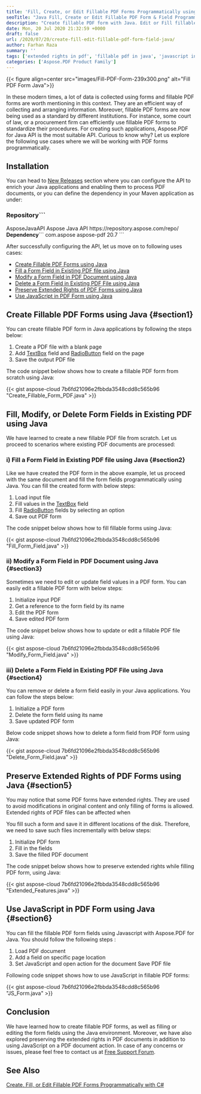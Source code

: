 ```yaml
---
title: 'Fill, Create, or Edit Fillable PDF Forms Programmatically using Java'
seoTitle: "Java Fill, Create or Edit Fillable PDF Form & Field Programmatically"
description: "Create fillable PDF form with Java. Edit or Fill fillable PDF form fields in Java. Preserve Extended rights or Set JavaScript in PDF using Document Action."
date: Mon, 20 Jul 2020 21:32:59 +0000
draft: false
url: /2020/07/20/create-fill-edit-fillable-pdf-form-field-java/
author: Farhan Raza
summary: ''
tags: ['extended rights in pdf', 'fillable pdf in java', 'javascript in pdf form', 'pdf form java']
categories: ['Aspose.PDF Product Family']
---
```




{{< figure align=center src="images/Fill-PDF-Form-239x300.png" alt="Fill PDF Form Java">}}


In these modern times, a lot of data is collected using forms and fillable PDF forms are worth mentioning in this context. They are an efficient way of collecting and arranging information. Moreover, fillable PDF forms are now being used as a standard by different institutions. For instance, some court of law, or a procurement firm can efficiently use fillable PDF forms to standardize their procedures. For creating such applications, Aspose.PDF for Java API is the most suitable API. Curious to know why? Let us explore the following use cases where we will be working with PDF forms programmatically.

## Installation

You can head to [New Releases][1] section where you can configure the API to enrich your Java applications and enabling them to process PDF documents, or you can define the dependency in your Maven application as under:

### **Repository**```
<repository>
    <id>AsposeJavaAPI</id>
    <name>Aspose Java API</name>
    <url>https://repository.aspose.com/repo/</url>
</repository
```

### **Dependency**```
<dependency>
    <groupId>com.aspose</groupId>
    <artifactId>aspose-pdf</artifactId>
    <version>20.7</version>
</dependency>
```

After successfully configuring the API, let us move on to following uses cases:

*   [Create Fillable PDF Forms using Java][2]
*   [Fill a Form Field in Existing PDF file using Java][3]
*   [Modify a Form Field in PDF Document using Java][4]
*   [Delete a Form Field in Existing PDF File using Java][5]
*   [Preserve Extended Rights of PDF Forms using Java][6]
*   [Use JavaScript in PDF Form using Java][7]

## Create Fillable PDF Forms using Java {#section1}

You can create fillable PDF form in Java applications by following the steps below:

1.  Create a PDF file with a blank page
2.  Add [TextBox][8] field and [RadioButton][9] field on the page
3.  Save the output PDF file

The code snippet below shows how to create a fillable PDF form from scratch using Java:

{{< gist aspose-cloud 7b6fd21096e2fbbda3548cdd8c565b96 "Create_Fillable_Form_PDF.java" >}}

## Fill, Modify, or Delete Form Fields in Existing PDF using Java

We have learned to create a new fillable PDF file from scratch. Let us proceed to scenarios where existing PDF documents are processed:

### i) Fill a Form Field in Existing PDF file using Java {#section2}

Like we have created the PDF form in the above example, let us proceed with the same document and fill the form fields programmatically using Java. You can fill the created form with below steps:

1.  Load input file
2.  Fill values in the [TextBox][10] field
3.  Fill [RadioButton][11] fields by selecting an option
4.  Save out PDF form

The code snippet below shows how to fill fillable forms using Java:

{{< gist aspose-cloud 7b6fd21096e2fbbda3548cdd8c565b96 "Fill_Form_Field.java" >}}

### ii) Modify a Form Field in PDF Document using Java {#section3}

Sometimes we need to edit or update field values in a PDF form. You can easily edit a fillable PDF form with below steps:

1.  Initialize input PDF
2.  Get a reference to the form field by its name
3.  Edit the PDF form
4.  Save edited PDF form

The code snippet below shows how to update or edit a fillable PDF file using Java:

{{< gist aspose-cloud 7b6fd21096e2fbbda3548cdd8c565b96 "Modify_Form_Field.java" >}}

### iii) Delete a Form Field in Existing PDF File using Java {#section4}

You can remove or delete a form field easily in your Java applications. You can follow the steps below:

1.  Initialize a PDF form
2.  Delete the form field using its name
3.  Save updated PDF form

Below code snippet shows how to delete a form field from PDF form using Java:

{{< gist aspose-cloud 7b6fd21096e2fbbda3548cdd8c565b96 "Delete_Form_Field.java" >}}

## Preserve Extended Rights of PDF Forms using Java {#section5}

You may notice that some PDF forms have extended rights. They are used to avoid modifications in original content and only filling of forms is allowed. Extended rights of PDF files can be affected when

You fill such a form and save it in different locations of the disk. Therefore, we need to save such files incrementally with below steps:

1.  Initialize PDF form
2.  Fill in the fields
3.  Save the filled PDF document

The code snippet below shows how to preserve extended rights while filling PDF form, using Java:

{{< gist aspose-cloud 7b6fd21096e2fbbda3548cdd8c565b96 "Extended_Features.java" >}}

## Use JavaScript in PDF Form using Java {#section6}

You can fill the fillable PDF form fields using Javascript with Aspose.PDF for Java. You should follow the following steps :

1.  Load PDF document
2.  Add a field on specific page location
3.  Set JavaScript and open action for the document Save PDF file

Following code snippet shows how to use JavaScript in fillable PDF forms:

{{< gist aspose-cloud 7b6fd21096e2fbbda3548cdd8c565b96 "JS_Form.java" >}}

## Conclusion

We have learned how to create fillable PDF forms, as well as filling or editing the form fields using the Java environment. Moreover, we have also explored preserving the extended rights in PDF documents in addition to using JavaScript on a PDF document action. In case of any concerns or issues, please feel free to contact us at [Free Support Forum][12].

## See Also

[Create, Fill, or Edit Fillable PDF Forms Programmatically with C#][13]




[1]: https://releases.aspose.com/
[2]: #section1
[3]: #section2
[4]: #section3
[5]: #section4
[6]: #section5
[7]: #section6
[8]: https://apireference.aspose.com/pdf/java/com.aspose.pdf/textboxfield
[9]: https://apireference.aspose.com/pdf/java/com.aspose.pdf/RadioButtonField
[10]: https://apireference.aspose.com/pdf/java/com.aspose.pdf/textboxfield
[11]: https://apireference.aspose.com/pdf/java/com.aspose.pdf/RadioButtonField
[12]: https://forum.aspose.com/
[13]: https://blog.aspose.com/2020/05/25/create-fill-edit-fillable-pdf-form-csharp/





